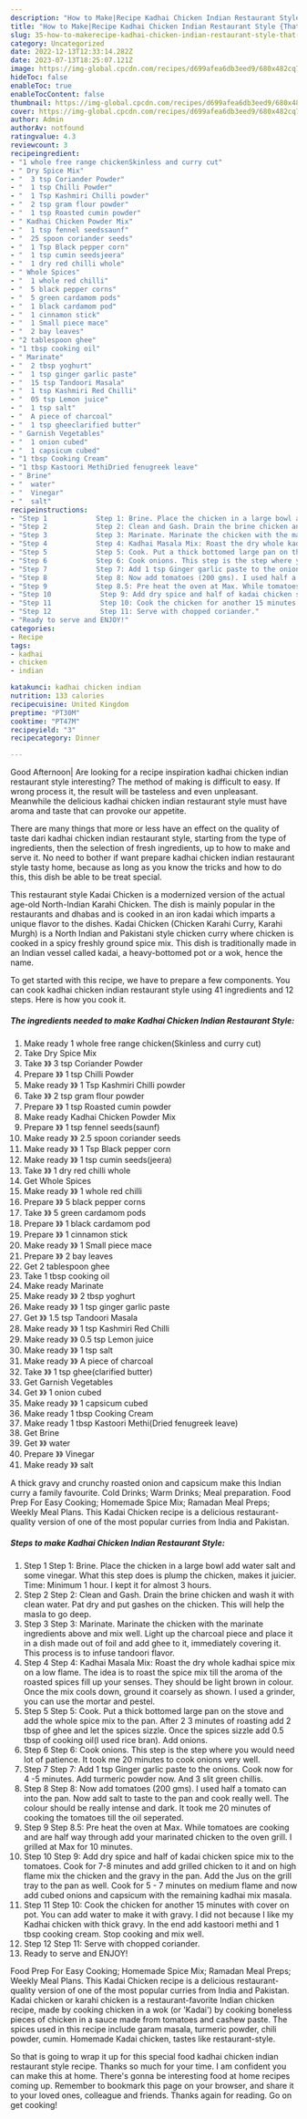 ```yaml
---
description: "How to Make|Recipe Kadhai Chicken Indian Restaurant Style {That is Special"
title: "How to Make|Recipe Kadhai Chicken Indian Restaurant Style {That is Special"
slug: 35-how-to-makerecipe-kadhai-chicken-indian-restaurant-style-that-is-special
category: Uncategorized
date: 2022-12-13T12:33:14.282Z
date: 2023-07-13T18:25:07.121Z
image: https://img-global.cpcdn.com/recipes/d699afea6db3eed9/680x482cq70/kadhai-chicken-indian-restaurant-style-recipe-main-photo.jpg
hideToc: false
enableToc: true
enableTocContent: false
thumbnail: https://img-global.cpcdn.com/recipes/d699afea6db3eed9/680x482cq70/kadhai-chicken-indian-restaurant-style-recipe-main-photo.jpg
cover: https://img-global.cpcdn.com/recipes/d699afea6db3eed9/680x482cq70/kadhai-chicken-indian-restaurant-style-recipe-main-photo.jpg
author: Admin
authorAv: notfound
ratingvalue: 4.3
reviewcount: 3
recipeingredient:
- "1 whole free range chickenSkinless and curry cut"
- " Dry Spice Mix"
- "  3 tsp Coriander Powder"
- "  1 tsp Chilli Powder"
- "  1 Tsp Kashmiri Chilli powder"
- "  2 tsp gram flour powder"
- "  1 tsp Roasted cumin powder"
- " Kadhai Chicken Powder Mix"
- "  1 tsp fennel seedssaunf"
- "  25 spoon coriander seeds"
- "  1 Tsp Black pepper corn"
- "  1 tsp cumin seedsjeera"
- "  1 dry red chilli whole"
- " Whole Spices"
- "  1 whole red chilli"
- "  5 black pepper corns"
- "  5 green cardamom pods"
- "  1 black cardamom pod"
- "  1 cinnamon stick"
- "  1 Small piece mace"
- "  2 bay leaves"
- "2 tablespoon ghee"
- "1 tbsp cooking oil"
- " Marinate"
- "  2 tbsp yoghurt"
- "  1 tsp ginger garlic paste"
- "  15 tsp Tandoori Masala"
- "  1 tsp Kashmiri Red Chilli"
- "  05 tsp Lemon juice"
- "  1 tsp salt"
- "  A piece of charcoal"
- "  1 tsp gheeclarified butter"
- " Garnish Vegetables"
- "  1 onion cubed"
- "  1 capsicum cubed"
- "1 tbsp Cooking Cream"
- "1 tbsp Kastoori MethiDried fenugreek leave"
- " Brine"
- "  water"
- "  Vinegar"
- "  salt"
recipeinstructions:
- "Step 1            Step 1: Brine. Place the chicken in a large bowl add water salt and some vinegar. What this step does is plump the chicken, makes it juicier. Time: Minimum 1 hour. I kept it for almost 3 hours."
- "Step 2            Step 2: Clean and Gash. Drain the brine chicken and wash it with clean water. Pat dry and put gashes on the chicken. This will help the masla to go deep."
- "Step 3            Step 3: Marinate. Marinate the chicken with the marinate ingredients above and mix well. Light up the charcoal piece and place it in a dish made out of foil and add ghee to it, immediately covering it. This process is to infuse tandoori flavor."
- "Step 4            Step 4: Kadhai Masala Mix: Roast the dry whole kadhai spice mix on a low flame. The idea is to roast the spice mix till the aroma of the roasted spices fill up your senses. They should be light brown in colour. Once the mix cools down, ground it coarsely as shown. I used a grinder, you can use the mortar and pestel."
- "Step 5            Step 5: Cook. Put a thick bottomed large pan on the stove and add the whole spice mix to the pan. After 2 3 minutes of roasting add 2 tbsp of ghee and let the spices sizzle. Once the spices sizzle add 0.5 tbsp of cooking oil(I used rice bran). Add onions."
- "Step 6            Step 6: Cook onions. This step is the step where you would need lot of patience. It took me 20 minutes to cook onions very well."
- "Step 7            Step 7: Add 1 tsp Ginger garlic paste to the onions. Cook now for 4 -5 minutes. Add turmeric powder now. And 3 slit green chillis."
- "Step 8            Step 8: Now add tomatoes (200 gms). I used half a tomato can into the pan. Now add salt to taste to the pan and cook really well. The colour should be really intense and dark. It took me 20 minutes of cooking the tomatoes till the oil seperated."
- "Step 9            Step 8.5: Pre heat the oven at Max. While tomatoes are cooking and are half way through add your marinated chicken to the oven grill. I grilled at Max for 10 minutes."
- "Step 10            Step 9: Add dry spice and half of kadai chicken spice mix to the tomatoes. Cook for 7-8 minutes and add grilled chicken to it and on high flame mix the chicken and the gravy in the pan. Add the Jus on the grill tray to the pan as well. Cook for 5 - 7 minutes on medium flame and now add cubed onions and capsicum with the remaining kadhai mix masala."
- "Step 11            Step 10: Cook the chicken for another 15 minutes with cover on pot. You can add water to make it with gravy. I did not because I like my Kadhai chicken with thick gravy. In the end add kastoori methi and 1 tbsp cooking cream. Stop cooking and mix well."
- "Step 12            Step 11: Serve with chopped coriander."
- "Ready to serve and ENJOY!"
categories:
- Recipe
tags:
- kadhai
- chicken
- indian

katakunci: kadhai chicken indian 
nutrition: 133 calories
recipecuisine: United Kingdom
preptime: "PT30M"
cooktime: "PT47M"
recipeyield: "3"
recipecategory: Dinner

---
```



Good Afternoon| Are looking for a recipe inspiration kadhai chicken indian restaurant style interesting? The method of making is difficult to easy. If wrong process it, the result will be tasteless and even unpleasant. Meanwhile the delicious kadhai chicken indian restaurant style must have aroma and taste that can provoke our appetite.






There are many things that more or less have an effect on the quality of taste dari kadhai chicken indian restaurant style, starting from the type of ingredients, then the selection of fresh ingredients, up to how to make and serve it. No need to bother if want prepare kadhai chicken indian restaurant style tasty home, because as long as you know the tricks and how to do this, this dish be able to be treat special.


This restaurant style Kadai Chicken is a modernized version of the actual age-old North-Indian Karahi Chicken. The dish is mainly popular in the restaurants and dhabas and is cooked in an iron kadai which imparts a unique flavor to the dishes. Kadai Chicken (Chicken Karahi Curry, Karahi Murgh) is a North Indian and Pakistani style chicken curry where chicken is cooked in a spicy freshly ground spice mix. This dish is traditionally made in an Indian vessel called kadai, a heavy-bottomed pot or a wok, hence the name.


To get started with this recipe, we have to prepare a few components. You can cook kadhai chicken indian restaurant style using 41 ingredients and 12 steps. Here is how you cook it.

<!--inarticleads1-->

##### The ingredients needed to make Kadhai Chicken Indian Restaurant Style:

1. Make ready 1 whole free range chicken(Skinless and curry cut)
1. Take  Dry Spice Mix
1. Take  》》 3 tsp Coriander Powder
1. Prepare  》》 1 tsp Chilli Powder
1. Make ready  》》 1 Tsp Kashmiri Chilli powder
1. Take  》》 2 tsp gram flour powder
1. Prepare  》》 1 tsp Roasted cumin powder
1. Make ready  Kadhai Chicken Powder Mix
1. Prepare  》》 1 tsp fennel seeds(saunf)
1. Make ready  》》 2.5 spoon coriander seeds
1. Make ready  》》 1 Tsp Black pepper corn
1. Make ready  》》 1 tsp cumin seeds(jeera)
1. Take  》》 1 dry red chilli whole
1. Get  Whole Spices
1. Make ready  》》 1 whole red chilli
1. Prepare  》》 5 black pepper corns
1. Take  》》 5 green cardamom pods
1. Prepare  》》 1 black cardamom pod
1. Prepare  》》 1 cinnamon stick
1. Make ready  》》 1 Small piece mace
1. Prepare  》》 2 bay leaves
1. Get 2 tablespoon ghee
1. Take 1 tbsp cooking oil
1. Make ready  Marinate
1. Make ready  》》 2 tbsp yoghurt
1. Make ready  》》 1 tsp ginger garlic paste
1. Get  》》 1.5 tsp Tandoori Masala
1. Make ready  》》 1 tsp Kashmiri Red Chilli
1. Make ready  》》 0.5 tsp Lemon juice
1. Make ready  》》 1 tsp salt
1. Make ready  》》 A piece of charcoal
1. Take  》》 1 tsp ghee(clarified butter)
1. Get  Garnish Vegetables
1. Get  》》 1 onion cubed
1. Make ready  》》 1 capsicum cubed
1. Make ready 1 tbsp Cooking Cream
1. Make ready 1 tbsp Kastoori Methi(Dried fenugreek leave)
1. Get  Brine
1. Get  》》 water
1. Prepare  》》 Vinegar
1. Make ready  》》 salt


A thick gravy and crunchy roasted onion and capsicum make this Indian curry a family favourite. Cold Drinks; Warm Drinks; Meal preparation. Food Prep For Easy Cooking; Homemade Spice Mix; Ramadan Meal Preps; Weekly Meal Plans. This Kadai Chicken recipe is a delicious restaurant-quality version of one of the most popular curries from India and Pakistan. 

<!--inarticleads2-->

##### Steps to make Kadhai Chicken Indian Restaurant Style:

1. Step 1            Step 1: Brine. Place the chicken in a large bowl add water salt and some vinegar. What this step does is plump the chicken, makes it juicier. Time: Minimum 1 hour. I kept it for almost 3 hours.
1. Step 2            Step 2: Clean and Gash. Drain the brine chicken and wash it with clean water. Pat dry and put gashes on the chicken. This will help the masla to go deep.
1. Step 3            Step 3: Marinate. Marinate the chicken with the marinate ingredients above and mix well. Light up the charcoal piece and place it in a dish made out of foil and add ghee to it, immediately covering it. This process is to infuse tandoori flavor.
1. Step 4            Step 4: Kadhai Masala Mix: Roast the dry whole kadhai spice mix on a low flame. The idea is to roast the spice mix till the aroma of the roasted spices fill up your senses. They should be light brown in colour. Once the mix cools down, ground it coarsely as shown. I used a grinder, you can use the mortar and pestel.
1. Step 5            Step 5: Cook. Put a thick bottomed large pan on the stove and add the whole spice mix to the pan. After 2 3 minutes of roasting add 2 tbsp of ghee and let the spices sizzle. Once the spices sizzle add 0.5 tbsp of cooking oil(I used rice bran). Add onions.
1. Step 6            Step 6: Cook onions. This step is the step where you would need lot of patience. It took me 20 minutes to cook onions very well.
1. Step 7            Step 7: Add 1 tsp Ginger garlic paste to the onions. Cook now for 4 -5 minutes. Add turmeric powder now. And 3 slit green chillis.
1. Step 8            Step 8: Now add tomatoes (200 gms). I used half a tomato can into the pan. Now add salt to taste to the pan and cook really well. The colour should be really intense and dark. It took me 20 minutes of cooking the tomatoes till the oil seperated.
1. Step 9            Step 8.5: Pre heat the oven at Max. While tomatoes are cooking and are half way through add your marinated chicken to the oven grill. I grilled at Max for 10 minutes.
1. Step 10            Step 9: Add dry spice and half of kadai chicken spice mix to the tomatoes. Cook for 7-8 minutes and add grilled chicken to it and on high flame mix the chicken and the gravy in the pan. Add the Jus on the grill tray to the pan as well. Cook for 5 - 7 minutes on medium flame and now add cubed onions and capsicum with the remaining kadhai mix masala.
1. Step 11            Step 10: Cook the chicken for another 15 minutes with cover on pot. You can add water to make it with gravy. I did not because I like my Kadhai chicken with thick gravy. In the end add kastoori methi and 1 tbsp cooking cream. Stop cooking and mix well.
1. Step 12            Step 11: Serve with chopped coriander.
1. Ready to serve and ENJOY!

Food Prep For Easy Cooking; Homemade Spice Mix; Ramadan Meal Preps; Weekly Meal Plans. This Kadai Chicken recipe is a delicious restaurant-quality version of one of the most popular curries from India and Pakistan. Kadai chicken or karahi chicken is a restaurant-favorite Indian chicken recipe, made by cooking chicken in a wok (or &#39;Kadai&#39;) by cooking boneless pieces of chicken in a sauce made from tomatoes and cashew paste. The spices used in this recipe include garam masala, turmeric powder, chili powder, cumin. Homemade Kadai chicken, tastes like restaurant-style. 

So that is going to wrap it up for this special food kadhai chicken indian restaurant style recipe. Thanks so much for your time. I am confident you can make this at home. There's gonna be interesting food at home recipes coming up. Remember to bookmark this page on your browser, and share it to your loved ones, colleague and friends. Thanks again for reading. Go on get cooking!
